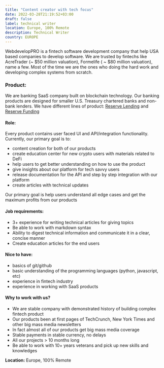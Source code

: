 ```yaml
---
title: "Content creator with tech focus"
date: 2022-03-28T21:19:52+03:00
draft: false
label: technical writer
location: Europe, 100% Remote
description: Technical Writer
country: EUROPE
---
```


WebdevelopPRO is a fintech software development company that help 
USA based companies to develop software. We are trusted by fintechs 
like AcreTrader (~ $50 million valuation), Formelife ( ~ $80 million valuation), 
name a few. Most of the time we are the ones who doing the hard work and 
developing complex systems from scratch.

### Product:

We are banking SaaS company built on blockchain technology. Our banking products 
are designed for smaller U.S. Treasury chartered banks and non-bank lenders. 
We have different lines of product: [Reserve Lending](https://lending.unfederalreserve.com/)
and [Reserve Funding](https://funding.unfederalreserve.com/)

#### Role:

Every product contains user faced UI and API/integration functionality.
Currently, our primary goal is to:

- content creation for both of our products
- create education center for new crypto users with materials related to DeFi
- help users to get better understanding on how to use the product
- give insights about our platform for tech savvy users
- release documentation for the API and step by step integration with our platform
- create articles with technical updates

Our primary goal is help users understand all edge cases and get the maximum profits from our products

#### Job requirements:

- 3+ experience for writing technical articles for giving topics
- Be able to work with markdown syntax
- Ability to digest technical information and communicate it in a clear, concise manner
- Create education articles for the end users

#### Nice to have:

- basics of git/github
- basic understanding of the programming languages (python, javascript, etc)
- experience in fintech industry
- experience in working with SaaS products

#### Why to work with us?

- We are stable company with demonstrated history of building complex fintech product
- Our products been at first pages of TechCrunch, New York Times and other big mass media newsletters
- In fact almost all of our products get big mass media coverage
- Stable payments in stable currency, no delays
- All our projects > 10 months long
- Be able to work with 10+ years veterans and pick up new skills and knowledges

**Location:** Europe, 100% Remote